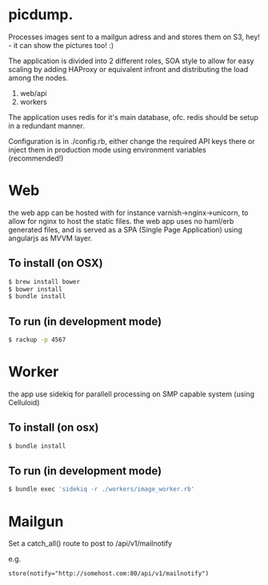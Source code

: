 # picdump. 

Processes images sent to a mailgun adress and and stores them on S3, hey! - it can show the pictures too! :)

The application is divided into 2 different roles, SOA style to allow for easy scaling by adding HAProxy or equivalent infront and distributing the load among the nodes.

1. web/api 
1. workers 

The application uses redis for it's main database, ofc. redis should be setup in a redundant manner.

Configuration is in ./config.rb, either change the required API keys there or inject them in production mode using environment variables (recommended!)

# Web
the web app can be hosted with for instance varnish->nginx->unicorn, to allow for nginx to host the static files.
the web app uses no haml/erb generated files, and is served as a SPA (Single Page Application) using angularjs as MVVM layer.

## To install (on OSX)
```bash
$ brew install bower
$ bower install
$ bundle install
```
## To run (in development mode)
```bash
$ rackup -p 4567
```

# Worker
the app use sidekiq for parallell processing on SMP capable system (using Celluloid) 
## To install (on osx)
```bash
$ bundle install
```

## To run (in development mode)
```bash
$ bundle exec 'sidekiq -r ./workers/image_worker.rb'
```
# Mailgun
Set a catch_all() route to post to /api/v1/mailnotify

e.g.
```
store(notify="http://somehost.com:80/api/v1/mailnotify")
```

